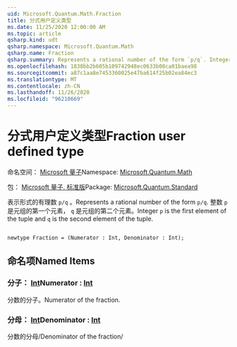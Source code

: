 ```yaml
---
uid: Microsoft.Quantum.Math.Fraction
title: 分式用户定义类型
ms.date: 11/25/2020 12:00:00 AM
ms.topic: article
qsharp.kind: udt
qsharp.namespace: Microsoft.Quantum.Math
qsharp.name: Fraction
qsharp.summary: Represents a rational number of the form `p/q`. Integer `p` is the first element of the tuple and `q` is the second element of the tuple.
ms.openlocfilehash: 1838bb2b605b109742948ec0633b08ca01baea98
ms.sourcegitcommit: a87c1aa8e7453360025e47ba614f25b02ea84ec3
ms.translationtype: MT
ms.contentlocale: zh-CN
ms.lasthandoff: 11/26/2020
ms.locfileid: "96210669"
---
```

# <a name="fraction-user-defined-type"></a><span data-ttu-id="065ca-102">分式用户定义类型</span><span class="sxs-lookup"><span data-stu-id="065ca-102">Fraction user defined type</span></span>

<span data-ttu-id="065ca-103">命名空间： [Microsoft 量子](xref:Microsoft.Quantum.Math)</span><span class="sxs-lookup"><span data-stu-id="065ca-103">Namespace: [Microsoft.Quantum.Math](xref:Microsoft.Quantum.Math)</span></span>

<span data-ttu-id="065ca-104">包： [Microsoft 量子. 标准版](https://nuget.org/packages/Microsoft.Quantum.Standard)</span><span class="sxs-lookup"><span data-stu-id="065ca-104">Package: [Microsoft.Quantum.Standard](https://nuget.org/packages/Microsoft.Quantum.Standard)</span></span>


<span data-ttu-id="065ca-105">表示形式的有理数 `p/q` 。</span><span class="sxs-lookup"><span data-stu-id="065ca-105">Represents a rational number of the form `p/q`.</span></span> <span data-ttu-id="065ca-106">整数 `p` 是元组的第一个元素， `q` 是元组的第二个元素。</span><span class="sxs-lookup"><span data-stu-id="065ca-106">Integer `p` is the first element of the tuple and `q` is the second element of the tuple.</span></span>

```qsharp

newtype Fraction = (Numerator : Int, Denominator : Int);
```



## <a name="named-items"></a><span data-ttu-id="065ca-107">命名项</span><span class="sxs-lookup"><span data-stu-id="065ca-107">Named Items</span></span>

### <a name="numerator--int"></a><span data-ttu-id="065ca-108">分子： [Int](xref:microsoft.quantum.lang-ref.int)</span><span class="sxs-lookup"><span data-stu-id="065ca-108">Numerator : [Int](xref:microsoft.quantum.lang-ref.int)</span></span>

<span data-ttu-id="065ca-109">分数的分子。</span><span class="sxs-lookup"><span data-stu-id="065ca-109">Numerator of the fraction.</span></span>
### <a name="denominator--int"></a><span data-ttu-id="065ca-110">分母： [Int](xref:microsoft.quantum.lang-ref.int)</span><span class="sxs-lookup"><span data-stu-id="065ca-110">Denominator : [Int](xref:microsoft.quantum.lang-ref.int)</span></span>

<span data-ttu-id="065ca-111">分数的分母/</span><span class="sxs-lookup"><span data-stu-id="065ca-111">Denominator of the fraction/</span></span>